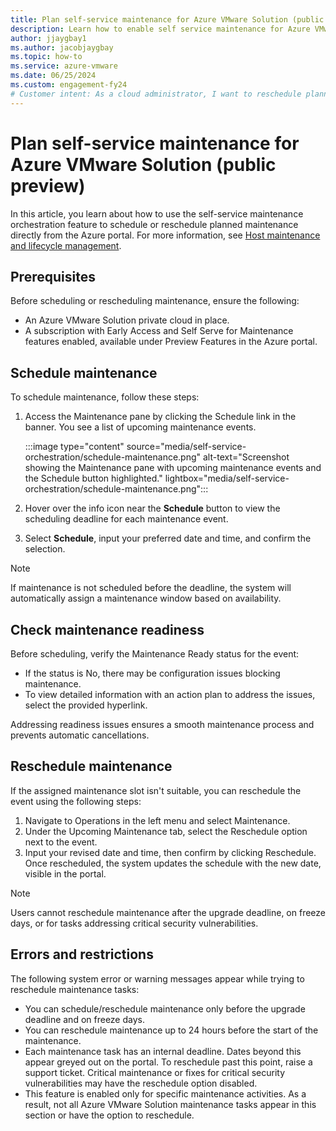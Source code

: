 ```yaml
---
title: Plan self-service maintenance for Azure VMware Solution (public preview)
description: Learn how to enable self service maintenance for Azure VMware Solution.
author: jjaygbay1
ms.author: jacobjaygbay
ms.topic: how-to
ms.service: azure-vmware
ms.date: 06/25/2024
ms.custom: engagement-fy24
# Customer intent: As a cloud administrator, I want to reschedule planned maintenance for my Azure VMware Solution, so that I can manage my resources effectively and minimize downtime during critical business periods.
---
```


# Plan self-service maintenance for Azure VMware Solution (public preview)

In this article, you learn about how to use the self-service maintenance orchestration feature to schedule or reschedule planned maintenance directly from the Azure portal. For more information, see [Host maintenance and lifecycle management](architecture-private-clouds.md).

## Prerequisites

Before scheduling or rescheduling maintenance, ensure the following:

- An Azure VMware Solution private cloud in place.
- A subscription with Early Access and Self Serve for Maintenance features enabled, available under Preview Features in the Azure portal.

## Schedule maintenance
To schedule maintenance, follow these steps:

1.	Access the Maintenance pane by clicking the Schedule link in the banner. You see a list of upcoming maintenance events.

    :::image type="content" source="media/self-service-orchestration/schedule-maintenance.png" alt-text="Screenshot showing the Maintenance pane with upcoming maintenance events and the Schedule button highlighted." lightbox="media/self-service-orchestration/schedule-maintenance.png":::

2. Hover over the info icon near the **Schedule** button to view the scheduling deadline for each maintenance event.
    
3. Select **Schedule**, input your preferred date and time, and confirm the selection.

>[!Note] 
> If maintenance is not scheduled before the deadline, the system will automatically assign a maintenance window based on availability.

## Check maintenance readiness

Before scheduling, verify the Maintenance Ready status for the event:
- If the status is No, there may be configuration issues blocking maintenance.
- To view detailed information with an action plan to address the issues, select the provided hyperlink.

Addressing readiness issues ensures a smooth maintenance process and prevents automatic cancellations.

## Reschedule maintenance

If the assigned maintenance slot isn't suitable, you can reschedule the event using the following steps:
1. Navigate to Operations in the left menu and select Maintenance.
1. Under the Upcoming Maintenance tab, select the Reschedule option next to the event.
1. Input your revised date and time, then confirm by clicking Reschedule.
Once rescheduled, the system updates the schedule with the new date, visible in the portal.

> [!Note]
> Users cannot reschedule maintenance after the upgrade deadline, on freeze days, or for tasks addressing critical security vulnerabilities.

## Errors and restrictions
The following system error or warning messages appear while trying to reschedule maintenance tasks:
- You can schedule/reschedule maintenance only before the upgrade deadline and on freeze days.
- You can reschedule maintenance up to 24 hours before the start of the maintenance.
- Each maintenance task has an internal deadline. Dates beyond this appear greyed out on the portal. To reschedule past this point, raise a support ticket. Critical maintenance or fixes for critical security vulnerabilities may have the reschedule option disabled.
- This feature is enabled only for specific maintenance activities. As a result, not all Azure VMware Solution maintenance tasks appear in this section or have the option to reschedule.